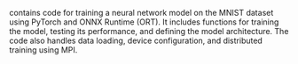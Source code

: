 contains code for training a neural network model on the MNIST dataset using PyTorch and ONNX Runtime (ORT). It includes functions for training the model, testing its performance, and defining the model architecture. The code also handles data loading, device configuration, and distributed training using MPI.